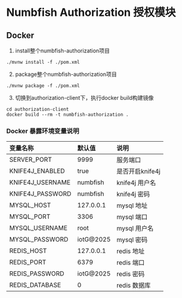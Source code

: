 # Numbfish Authorization 授权模块

## Docker

1. install整个numbfish-authorization项目

``./mvnw install -f ./pom.xml``

2. package整个numbfish-authorization项目

``./mvnw package -f ./pom.xml``

3. 切换到authorization-client下，执行docker build构建镜像

``cd authorization-client``  
``docker build --rm -t numbfish-authorization .``

### Docker 暴露环境变量说明

|变量名称|默认值|说明|
|:---|:---|:---|
|SERVER_PORT|9999|服务端口|
|KNIFE4J_ENABLED|true|是否开启knife4j|
|KNIFE4J_USERNAME|numbfish|knife4j 用户名|
|KNIFE4J_PASSWORD|numbfish|knife4j 密码|
|MYSQL_HOST|127.0.0.1|mysql 地址|
|MYSQL_PORT|3306|mysql 端口|
|MYSQL_USERNAME|root|mysql 用户名|
|MYSQL_PASSWORD|iotG@2025|mysql 密码|
|REDIS_HOST|127.0.0.1|redis 地址|
|REDIS_PORT|6379|redis 端口|
|REDIS_PASSWORD|iotG@2025|redis 密码|
|REDIS_DATABASE|0|redis 数据库|
